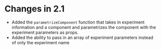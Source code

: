 # Changes in 2.1
- Added the ```parametrizeComponent``` function that takes in experiment information and a component and parametrizes the component with the experiment parameters as props.
- Added the ability to pass in an array of experiment parameters instead of only the experiment name